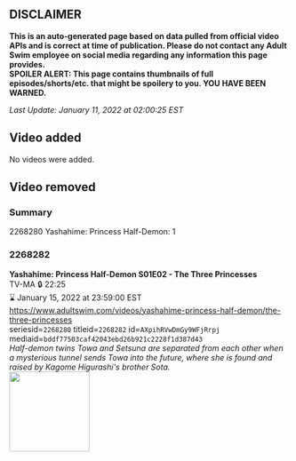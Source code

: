 ## DISCLAIMER
**This is an auto-generated page based on data pulled from official video APIs and is correct at time of publication. Please do not contact any Adult Swim employee on social media regarding any information this page provides.**  
**SPOILER ALERT: This page contains thumbnails of full episodes/shorts/etc. that might be spoilery to you. YOU HAVE BEEN WARNED.**  

_Last Update: January 11, 2022 at 02:00:25 EST_
## Video added
No videos were added.  
## Video removed
### Summary
2268280 Yashahime: Princess Half-Demon: 1  
### 2268282
**Yashahime: Princess Half-Demon S01E02 - The Three Princesses**  
TV-MA 🔒 22:25  
⌛ January 15, 2022 at 23:59:00 EST  
https://www.adultswim.com/videos/yashahime-princess-half-demon/the-three-princesses  
seriesid=`2268280` titleid=`2268282` id=`AXpihRVwDmGy9WFjRrpj` mediaid=`bddf77503caf42043ebd26b921c2228f1d387d43`  
_Half-demon twins Towa and Setsuna are separated from each other when a mysterious tunnel sends Towa into the future, where she is found and raised by Kagome Higurashi's brother Sota._  
<a href="https://media.cdn.adultswim.com/uploads/20210701/thumbnails/2_21711450353-YashahimePrincessHalfDemon_102_TheThreePrincesses.png"><img src="https://media.cdn.adultswim.com/uploads/20210701/thumbnails/2_21711450353-YashahimePrincessHalfDemon_102_TheThreePrincesses.png" height="144px" /></a>

